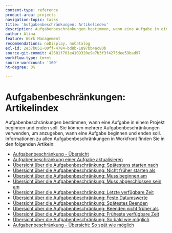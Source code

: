 ```yaml
---
content-type: reference
product-area: projects
navigation-topic: tasks
title: 'Aufgabenbeschränkungen: Artikelindex'
description: Aufgabenbeschränkungen bestimmen, wann eine Aufgabe in einem Projekt beginnen und enden soll. Sie können mehrere Aufgabenbeschränkungen verwenden, um anzugeben, wann eine Aufgabe beginnen und enden soll. Informationen zu allen Aufgabenbeschränkungen in Workfront finden Sie in den folgenden Artikeln.
author: Alina
feature: Work Management
recommendations: noDisplay, noCatalog
exl-id: 2e37b051-00ff-4784-bd8b-1897bb4ac80b
source-git-commit: 42601f701e4109320e9e7b3f3f4275dee59bad97
workflow-type: tm+mt
source-wordcount: '169'
ht-degree: 0%

---
```


# Aufgabenbeschränkungen: Artikelindex

<!-- Audited: 1/2024 -->

Aufgabenbeschränkungen bestimmen, wann eine Aufgabe in einem Projekt beginnen und enden soll. Sie können mehrere Aufgabenbeschränkungen verwenden, um anzugeben, wann eine Aufgabe beginnen und enden soll. Informationen zu allen Aufgabenbeschränkungen in Workfront finden Sie in den folgenden Artikeln:

* [Aufgabenbeschränkung - Übersicht](../../../manage-work/tasks/task-constraints/task-constraint-overview.md)
* [Aufgabenbeschränkung einer Aufgabe aktualisieren](../../../manage-work/tasks/task-constraints/update-task-constraint-of-task.md)
* [Übersicht über die Aufgabenbeschränkung: Spätestens starten nach](../../../manage-work/tasks/task-constraints/start-no-later-than.md)
* [Übersicht über die Aufgabenbeschränkung: Nicht früher starten als](../../../manage-work/tasks/task-constraints/start-no-earlier-than.md)
* [Übersicht über die Aufgabenbeschränkung: Muss beginnen am](../../../manage-work/tasks/task-constraints/must-start-on.md)
* [Übersicht über die Aufgabenbeschränkung: Muss abgeschlossen sein am](../../../manage-work/tasks/task-constraints/must-finish-on.md)
* [Übersicht über die Aufgabenbeschränkung: Letzte verfügbare Zeit](../../../manage-work/tasks/task-constraints/latest-available-time.md)
* [Übersicht über die Aufgabenbeschränkung: Feste Datumswerte](../../../manage-work/tasks/task-constraints/fixed-dates.md)
* [Übersicht über die Aufgabenbeschränkung: Spätestes Beenden](../../../manage-work/tasks/task-constraints/finish-no-later-than.md)
* [Übersicht über die Aufgabenbeschränkung: Beenden nicht früher als](../../../manage-work/tasks/task-constraints/finish-no-earlier-than.md)
* [Übersicht über die Aufgabenbeschränkung: Früheste verfügbare Zeit](../../../manage-work/tasks/task-constraints/earliest-available-time.md)
* [Übersicht über die Aufgabenbeschränkung: So bald wie möglich](../../../manage-work/tasks/task-constraints/as-soon-as-possible.md)
* [Aufgabenbeschränkung - Übersicht: So spät wie möglich](../../../manage-work/tasks/task-constraints/as-late-as-possible.md)
